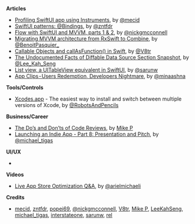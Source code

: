 
**Articles**

* [Profiling SwiftUI app using Instruments](https://swiftwithmajid.com/2021/01/20/profiling-swiftui-app-using-instruments/), by [@mecid](https://twitter.com/mecid)
* [SwiftUI patterns: @Bindings](https://www.fivestars.blog/swiftui/swiftui-patterns-bindings.html), by [@zntfdr](https://twitter.com/zntfdr)
* [Flow with SwiftUI and MVVM, parts 1 & 2](https://medium.com/swlh/flow-with-swiftui-and-mvvm-7cc394440ab8), by [@nickgmcconnell](https://twitter.com/nickgmcconnell)
* [Migrating MVVM architecture from RxSwift to Combine](https://benoitpasquier.com/migrating-mvvm-uikit-rxswift-to-combine/), by [@BenoitPasquier_](https://twitter.com/benoitpasquier_)
* [Callable Objects and callAsFunction() in Swift](https://www.vadimbulavin.com/call-as-function-in-swift/), by [@V8tr](https://twitter.com/V8tr)
* [The Undocumented Facts of Diffable Data Source Section Snapshot](https://swiftsenpai.com/development/undocumented-section-snapshot-facts/), by [@Lee_Kah_Seng](https://twitter.com/Lee_Kah_Seng)
* [List view, a UITableView equivalent in SwiftUI](https://sarunw.com/posts/list-view-uitableview-equivalent-in-swiftui/), by [@sarunw](https://twitter.com/sarunw)
* [App Clips - Users Redemption, Developers Nightmare](https://blog.jayway.com/2020/09/16/app-clips-users-redemption-developers-nightmare/), by [@minaashna](https://twitter.com/minaashna)

**Tools/Controls**

* [Xcodes.app](https://github.com/RobotsAndPencils/XcodesApp) - The easiest way to install and switch between multiple versions of Xcode, by [@RobotsAndPencils](https://twitter.com/robotsnpencils)

**Business/Career**

* [The Do’s and Don’ts of Code Reviews](https://medium.com/better-programming/the-dos-and-don-ts-of-code-reviews-77032ba3a30c?source=friends_link&sk=ddbd07dd7e91657faf6b215cd9a1eb8b), by [Mike P](https://twitter.com/MikePT28)
* [Launching an Indie App - Part 8: Presentation and Pitch](https://heyimakeapps.com/blog/launching-an-indie-app-part-8-presentation-and-pitch), by [@michael_tigas](https://twitter.com/michael_tigas)

**UI/UX**

* 

**Videos**

* [Live App Store Optimization Q&A](https://appfigures.com/resources/app-teardowns/live-aso-questions-and-answers), by [@arielmichaeli](https://twitter.com/arielmichaeli)

**Credits**

* [mecid](https://github.com/mecid), [zntfdr](https://github.com/zntfdr), [popei69](https://github.com/popei69), [@nickgmcconnell](https://twitter.com/nickgmcconnell), [V8tr](https://github.com/V8tr), [Mike P](https://github.com/MikePT28), [LeeKahSeng](https://github.com/LeeKahSeng), [michael_tigas](https://github.com/teeeeeegz), [interstateone](https://github.com/interstateone), [sarunw](https://github.com/sarunw), [rel](https://github.com/rel)
